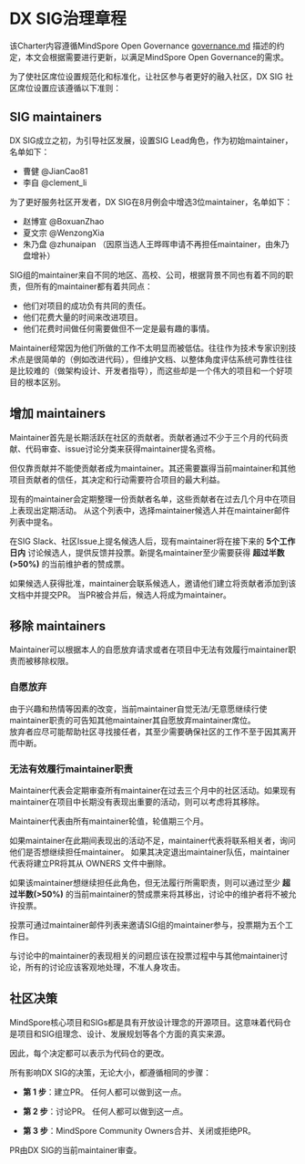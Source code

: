 # DX SIG治理章程

该Charter内容遵循MindSpore Open Governance [governance.md](https://gitee.com/mindspore/community/blob/master/governance.md) 描述的约定，本文会根据需要进行更新，以满足MindSpore Open Governance的需求。  

为了使社区席位设置规范化和标准化，让社区参与者更好的融入社区，DX SIG 社区席位设置应该遵循以下准则：  

## SIG maintainers

DX SIG成立之初，为引导社区发展，设置SIG Lead角色，作为初始maintainer，名单如下：  

  - 曹健 @JianCao81
  - 李自 @clement_li

为了更好服务社区开发者，DX SIG在8月例会中增选3位maintainer，名单如下：  

  - 赵博宣 @BoxuanZhao 
  - 夏文宗 @WenzongXia 
  - 朱乃盘 @zhunaipan （因原当选人王晔晖申请不再担任maintainer，由朱乃盘增补）

SIG组的maintainer来自不同的地区、高校、公司，根据背景不同也有着不同的职责，但所有的maintainer都有着共同点：  

  - 他们对项目的成功负有共同的责任。
  - 他们花费大量的时间来改进项目。
  - 他们花费时间做任何需要做但不一定是最有趣的事情。

Maintainer经常因为他们所做的工作不太明显而被低估。往往作为技术专家识别技术点是很简单的（例如改进代码），但维护文档、以整体角度评估系统可靠性往往是比较难的（做架构设计、开发者指导），而这些却是一个伟大的项目和一个好项目的根本区别。  

## 增加 maintainers

Maintainer首先是长期活跃在社区的贡献者。贡献者通过不少于三个月的代码贡献、代码审查、issue讨论分类来获得maintainer提名资格。  

但仅靠贡献并不能使贡献者成为maintainer。其还需要赢得当前maintainer和其他项目贡献者的信任，其决定和行动需要符合项目的最大利益。  

现有的maintainer会定期整理一份贡献者名单，这些贡献者在过去几个月中在项目上表现出定期活动。 从这个列表中，选择maintainer候选人并在maintainer邮件列表中提名。  

在SIG Slack、社区Issue上提名候选人后，现有maintainer将在接下来的 **5个工作日内** 讨论候选人，提供反馈并投票。新提名maintainer至少需要获得 **超过半数(>50%)** 的当前维护者的赞成票。  

如果候选人获得批准，maintainer会联系候选人，邀请他们建立将贡献者添加到该文档中并提交PR。 当PR被合并后，候选人将成为maintainer。  

## 移除 maintainers

Maintainer可以根据本人的自愿放弃请求或者在项目中无法有效履行maintainer职责而被移除权限。  

### 自愿放弃

由于兴趣和热情等因素的改变，当前maintainer自觉无法/无意愿继续行使maintainer职责的可告知其他maintainer其自愿放弃maintainer席位。  
放弃者应尽可能帮助社区寻找接任者，其至少需要确保社区的工作不至于因其离开而中断。

### 无法有效履行maintainer职责
  
Maintainer代表会定期审查所有maintainer在过去三个月中的社区活动。如果现有maintainer在项目中长期没有表现出重要的活动，则可以考虑将其移除。  

Maintainer代表由所有maintainer轮值，轮值期三个月。  

如果maintainer在此期间表现出的活动不足，maintainer代表将联系相关者，询问他们是否想继续担任maintainer。 如果其决定退出maintainer队伍，maintainer代表将建立PR将其从 OWNERS 文件中删除。  

如果该maintainer想继续担任此角色，但无法履行所需职责，则可以通过至少 **超过半数(>50%)** 的当前maintainer的赞成票来将其移出，讨论中的维护者将不被允许投票。  

投票可通过maintainer邮件列表来邀请SIG组的maintainer参与，投票期为五个工作日。  

与讨论中的maintainer的表现相关的问题应该在投票过程中与其他maintainer讨论，所有的讨论应该客观地处理，不准人身攻击。  

## 社区决策

MindSpore核心项目和SIGs都是具有开放设计理念的开源项目。这意味着代码仓是项目和SIG组理念、设计、发展规划等各个方面的真实来源。  

因此，每个决定都可以表示为代码仓的更改。  

所有影响DX SIG的决策，无论大小，都遵循相同的步骤：  

  - **第 1 步**：建立PR。 任何人都可以做到这一点。  

  - **第 2 步**：讨论PR。 任何人都可以做到这一点。  

  - **第 3 步**：MindSpore Community Owners合并、关闭或拒绝PR。  

PR由DX SIG的当前maintainer审查。  